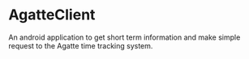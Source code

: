 AgatteClient
============

An android application to get short term information and make simple request to the Agatte time tracking system.
